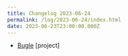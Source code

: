 ```yaml
---
title: Changelog 2023-06-24
permalink: /log/2023-06-24/index.html
date: 2023-06-23T23:00:00.000Z
---
```


- [Bugle](https://bugle.lol) [project] 